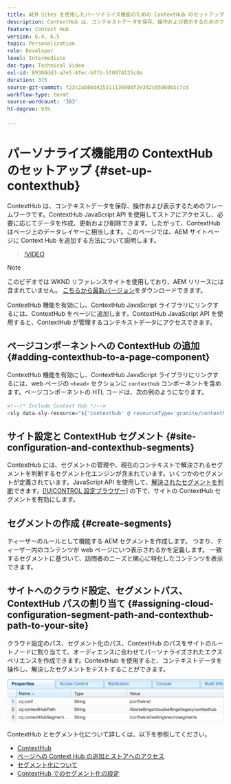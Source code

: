 ```yaml
---
title: AEM Sites を使用したパーソナライズ機能のための ContextHub のセットアップ
description: ContextHub は、コンテキストデータを保存、操作および表示するためのフレームワークです。ContextHub JavaScript API を使用してストアにアクセスし、必要に応じてデータを作成、更新および削除できます。したがって、ContextHub はページ上のデータレイヤーを表します。 このページでは、AEMサイトページに Context Hub を追加する方法について説明します。
feature: Context Hub
version: 6.4, 6.5
topic: Personalization
role: Developer
level: Intermediate
doc-type: Technical Video
exl-id: 89308dd3-a7e5-4fec-bffb-5f0974125c0a
duration: 375
source-git-commit: f23c2ab86d42531113690df2e342c65060b5c7cd
workflow-type: tm+mt
source-wordcount: '383'
ht-degree: 93%

---
```


# パーソナライズ機能用の ContextHub のセットアップ {#set-up-contexthub}

ContextHub は、コンテキストデータを保存、操作および表示するためのフレームワークです。ContextHub JavaScript API を使用してストアにアクセスし、必要に応じてデータを作成、更新および削除できます。したがって、ContextHub はページ上のデータレイヤーに相当します。このページでは、AEM サイトページに Context Hub を追加する方法について説明します。

>[!VIDEO](https://video.tv.adobe.com/v/23765?quality=12&learn=on)

>[!NOTE]
>
>このビデオでは WKND リファレンスサイトを使用しており、AEM リリースには含まれていません。 [こちらから最新バージョン](https://github.com/adobe/aem-guides-wknd/releases)をダウンロードできます。

ContextHub 機能を有効にし、ContextHub JavaScript ライブラリにリンクするには、ContextHub をページに追加します。ContextHub JavaScript API を使用すると、ContextHub が管理するコンテキストデータにアクセスできます。

## ページコンポーネントへの ContextHub の追加 {#adding-contexthub-to-a-page-component}

ContextHub 機能を有効にし、ContextHub JavaScript ライブラリにリンクするには、web ページの `<head>` セクションに `contexthub` コンポーネントを含めます。ページコンポーネントの HTL コードは、次の例のようになります。

```java
<!--/* Include Context Hub */-->
<sly data-sly-resource="${'contexthub' @ resourceType='granite/contexthub/components/contexthub'}"/>
```

## サイト設定と ContextHub セグメント {#site-configuration-and-contexthub-segments}

ContextHub には、セグメントの管理や、現在のコンテキストで解決されるセグメントを判断するセグメント化エンジンが含まれています。いくつかのセグメントが定義されています。JavaScript API を使用して、[解決されたセグメントを判断](https://experienceleague.adobe.com/docs/experience-manager-65/developing/personlization/ch-adding.html?lang=ja)できます。[[!UICONTROL 設定ブラウザー]](https://experienceleague.adobe.com/docs/experience-manager-cloud-service/implementing/developing/configurations.html?lang=ja) の下で、サイトの ContextHub セグメントを有効にします。

## セグメントの作成 {#create-segments}

ティーザーのルールとして機能する AEM セグメントを作成します。 つまり、ティーザー内のコンテンツが web ページにいつ表示されるかを定義します。 一致するセグメントに基づいて、訪問者のニーズと関心に特化したコンテンツを表示できます。

## サイトへのクラウド設定、セグメントパス、ContextHub パスの割り当て {#assigning-cloud-configuration-segment-path-and-contexthub-path-to-your-site}

クラウド設定のパス、セグメント化のパス、ContextHub のパスをサイトのルートノードに割り当てて、オーディエンスに合わせてパーソナライズされたエクスペリエンスを作成できます。ContextHub を使用すると、コンテキストデータを操作し、解決したセグメントをテストすることができます。

![CRXDE Lite](assets/crx-de-properties.png)

ContextHub とセグメント化について詳しくは、以下を参照してください。

* [ContextHub](https://experienceleague.adobe.com/docs/experience-manager-65/developing/personlization/contexthub.html?lang=ja)
* [ページへの Context Hub の追加とストアへのアクセス](https://experienceleague.adobe.com/docs/experience-manager-65/developing/personlization/ch-adding.html?lang=ja)
* [セグメント化について](https://experienceleague.adobe.com/docs/experience-manager-65/classic-ui/personalization/classic-personalization-campaigns-segmentation.html?lang=ja)
* [ContextHub でのセグメント化の設定](https://experienceleague.adobe.com/docs/experience-manager-65/administering/personalization/segmentation.html?lang=ja)
